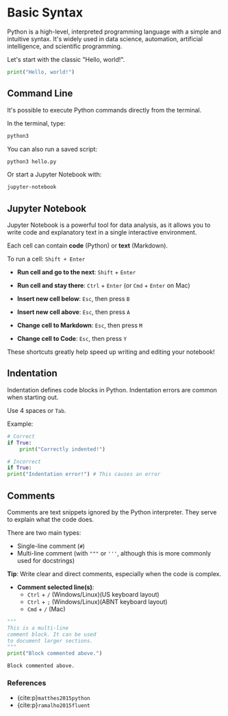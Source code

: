 # Basic Syntax

Python is a high-level, interpreted programming language with a simple and intuitive syntax. It's widely used in data science, automation, artificial intelligence, and scientific programming.

Let's start with the classic "Hello, world\!".

```python
print("Hello, world!")
```

## Command Line

It's possible to execute Python commands directly from the terminal.

In the terminal, type:

```bash
python3
```

You can also run a saved script:

```bash
python3 hello.py
```

Or start a Jupyter Notebook with:

```bash
jupyter-notebook
```

## Jupyter Notebook

Jupyter Notebook is a powerful tool for data analysis, as it allows you to write code and explanatory text in a single interactive environment.

Each cell can contain **code** (Python) or **text** (Markdown).

To run a cell: `Shift + Enter`

  * **Run cell and go to the next**:
    `Shift` + `Enter`

  * **Run cell and stay there**:
    `Ctrl` + `Enter` (or `Cmd` + `Enter` on Mac)

  * **Insert new cell below**:
    `Esc`, then press `B`

  * **Insert new cell above**:
    `Esc`, then press `A`

  * **Change cell to Markdown**:
    `Esc`, then press `M`

  * **Change cell to Code**:
    `Esc`, then press `Y`

These shortcuts greatly help speed up writing and editing your notebook\!

## Indentation

Indentation defines code blocks in Python. Indentation errors are common when starting out.

Use 4 spaces or `Tab`.

Example:

```python
# Correct
if True:
    print("Correctly indented!")

# Incorrect
if True:
print("Indentation error!") # This causes an error
```

## Comments

Comments are text snippets ignored by the Python interpreter. They serve to explain what the code does.

There are two main types:

  * Single-line comment (`#`)
  * Multi-line comment (with `"""` or `'''`, although this is more commonly used for docstrings)

**Tip**: Write clear and direct comments, especially when the code is complex.

  * **Comment selected line(s)**:
      * `Ctrl` + `/` (Windows/Linux)(US keyboard layout)
      * `Ctrl` + `;` (Windows/Linux)(ABNT keyboard layout)
      * `Cmd` + `/` (Mac)

<!-- end list -->

```python
"""
This is a multi-line
comment block. It can be used
to document larger sections.
"""
print("Block commented above.")
```

```
Block commented above.
```

### References
 
* {cite:p}`matthes2015python`
* {cite:p}`ramalho2015fluent`